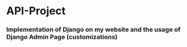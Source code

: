 # API-Project

### Implementation of Django on my website and the usage of Django Admin Page (customizations)
